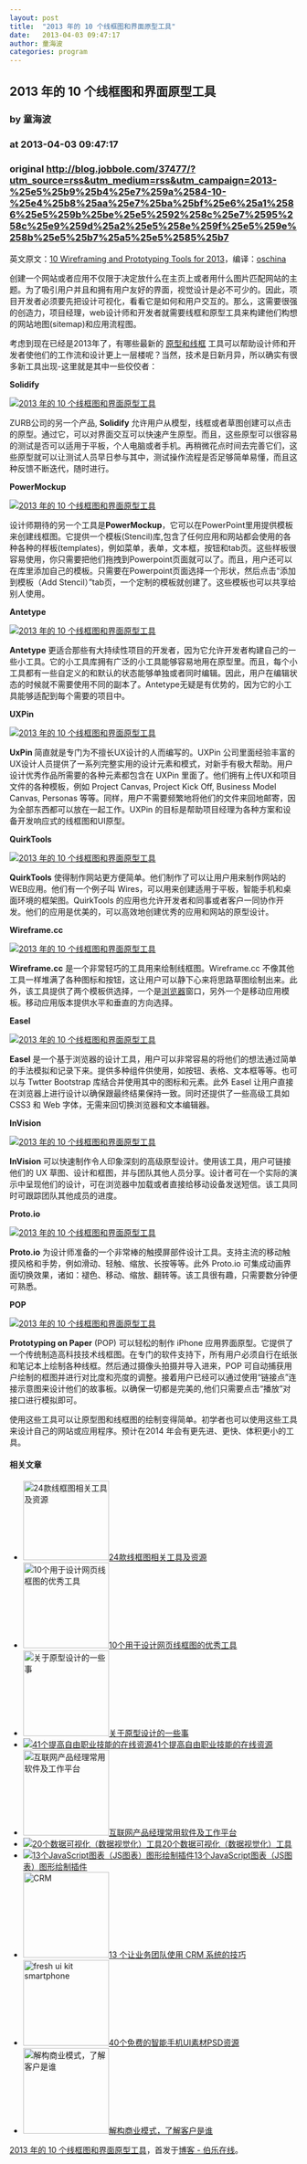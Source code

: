 ```yaml
---
layout: post
title:  "2013 年的 10 个线框图和界面原型工具"
date:   2013-04-03 09:47:17
author: 童海波
categories: program
---
```


## 2013 年的 10 个线框图和界面原型工具
### by 童海波
### at 2013-04-03 09:47:17
### original <http://blog.jobbole.com/37477/?utm_source=rss&utm_medium=rss&utm_campaign=2013-%25e5%25b9%25b4%25e7%259a%2584-10-%25e4%25b8%25aa%25e7%25ba%25bf%25e6%25a1%2586%25e5%259b%25be%25e5%2592%258c%25e7%2595%258c%25e9%259d%25a2%25e5%258e%259f%25e5%259e%258b%25e5%25b7%25a5%25e5%2585%25b7>

<p>英文原文：<a href="http://designmodo.com/wireframing-prototyping-tools/">10 Wireframing and Prototyping Tools for 2013</a>，编译：<a href="http://www.oschina.net/translate/wireframing-prototyping-tools">oschina</a></p>
<p>创建一个网站或者应用不仅限于决定放什么在主页上或者用什么图片匹配网站的主题。为了吸引用户并且和拥有用户友好的界面，视觉设计是必不可少的。因此，项目开发者必须要先把设计可视化，看看它是如何和用户交互的。那么，这需要很强的创造力，项目经理，web设计师和开发者就需要线框和原型工具来构建他们构想的网站地图(sitemap)和应用流程图。</p>
<p>考虑到现在已经是2013年了，有哪些最新的 <a href="http://designmodo.com/wireframing-prototyping-mockuping/" rel="nofollow">原型和线框</a> 工具可以帮助设计师和开发者使他们的工作流和设计更上一层楼呢？当然，技术是日新月异，所以确实有很多新工具出现-这里就是其中一些佼佼者：</p>
<p><strong>Solidify</strong></p>
<p><a href="http://blog.jobbole.com/wp-content/uploads/2013/04/11.jpg" rel="lightbox[37477]" title="2013 年的 10 个线框图和界面原型工具"><img title="2013 年的 10 个线框图和界面原型工具" src="http://blog.jobbole.com/wp-content/uploads/2013/04/11.jpg" alt="2013 年的 10 个线框图和界面原型工具"></a></p>
<p>ZURB公司的另一个产品, <strong>Solidify</strong> 允许用户从模型，线框或者草图创建可以点击的原型。通过它，可以对界面交互可以快速产生原型。而且，这些原型可以很容易的测试是否可以适用于平板，个人电脑或者手机。再稍微花点时间去完善它们，这些原型就可以让测试人员早日参与其中，测试操作流程是否足够简单易懂，而且这种反馈不断迭代，随时进行。</p>
<p><strong>PowerMockup</strong></p>
<p><a href="http://blog.jobbole.com/wp-content/uploads/2013/04/21.jpg" rel="lightbox[37477]" title="2013 年的 10 个线框图和界面原型工具"><img title="2013 年的 10 个线框图和界面原型工具" src="http://blog.jobbole.com/wp-content/uploads/2013/04/21.jpg" alt="2013 年的 10 个线框图和界面原型工具"></a></p>
<p>设计师期待的另一个工具是<strong>PowerMockup</strong>，它可以在PowerPoint里用提供模板来创建线框图。它提供一个模板(Stencil)库,包含了任何应用和网站都会使用的各种各种的样板(templates)，例如菜单，表单，文本框，按钮和tab页。这些样板很容易使用，你只需要把他们拖拽到Powerpoint页面就可以了。而且，用户还可以在库里添加自己的模板。只需要在Powerpoint页面选择一个形状，然后点击“添加到模板（Add Stencil）”tab页，一个定制的模板就创建了。这些模板也可以共享给别人使用。</p>
<p><strong>Antetype</strong></p>
<p><a href="http://blog.jobbole.com/wp-content/uploads/2013/04/3.jpg" rel="lightbox[37477]" title="2013 年的 10 个线框图和界面原型工具"><img title="2013 年的 10 个线框图和界面原型工具" src="http://blog.jobbole.com/wp-content/uploads/2013/04/3.jpg" alt="2013 年的 10 个线框图和界面原型工具"></a></p>
<p><strong>Antetype</strong> 更适合那些有大持续性项目的开发者，因为它允许开发者构建自己的一些小工具。它的小工具库拥有广泛的小工具能够容易地用在原型里。而且，每个小工具都有一些自定义的和默认的状态能够单独或者同时编辑。因此，用户在编辑状态的时候就不需要使用不同的副本了。Antetype无疑是有优势的，因为它的小工具能够适配到每个需要的项目中。</p>
<p><strong>UXPin</strong></p>
<p><a href="http://blog.jobbole.com/wp-content/uploads/2013/04/41.jpg" rel="lightbox[37477]" title="2013 年的 10 个线框图和界面原型工具"><img title="2013 年的 10 个线框图和界面原型工具" src="http://blog.jobbole.com/wp-content/uploads/2013/04/41.jpg" alt="2013 年的 10 个线框图和界面原型工具"></a></p>
<p><strong>UxPin</strong><strong> </strong>简直就是专门为不擅长UX设计的人而编写的。UXPin 公司里面经验丰富的UX设计人员提供了一系列完整实用的设计元素和模式，对新手有极大帮助。用户设计优秀作品所需要的各种元素都包含在 UXPin 里面了。他们拥有上传UX和项目文件的各种模板，例如 Project Canvas, Project Kick Off, Business Model Canvas, Personas 等等。同样，用户不需要频繁地将他们的文件来回地邮寄，因为全部东西都可以放在一起工作。UXPin 的目标是帮助项目经理为各种方案和设备开发响应式的线框图和UI原型。</p>
<p><strong>QuirkTools</strong></p>
<p><a href="http://blog.jobbole.com/wp-content/uploads/2013/04/51.jpg" rel="lightbox[37477]" title="2013 年的 10 个线框图和界面原型工具"><img title="2013 年的 10 个线框图和界面原型工具" src="http://blog.jobbole.com/wp-content/uploads/2013/04/51.jpg" alt="2013 年的 10 个线框图和界面原型工具"></a></p>
<p><strong>QuirkTools</strong> 使得制作网站更方便简单。他们制作了可以让用户用来制作网站的WEB应用。他们有一个例子叫 Wires，可以用来创建适用于平板，智能手机和桌面环境的框架图。QuirkTools 的应用也允许开发者和同事或者客户一同协作开发。他们的应用是优美的，可以高效地创建优秀的应用和网站的原型设计。</p>
<p><strong>Wireframe.cc</strong></p>
<p><a href="http://blog.jobbole.com/wp-content/uploads/2013/04/6.jpg" rel="lightbox[37477]" title="2013 年的 10 个线框图和界面原型工具"><img title="2013 年的 10 个线框图和界面原型工具" src="http://blog.jobbole.com/wp-content/uploads/2013/04/6.jpg" alt="2013 年的 10 个线框图和界面原型工具"></a></p>
<p><strong>Wireframe.cc</strong> 是一个非常轻巧的工具用来绘制线框图。Wireframe.cc 不像其他工具一样堆满了各种图标和按钮，这让用户可以静下心来将思路草图绘制出来。此外，该工具提供了两个模板供选择，一个是<span><a href="http://blog.jobbole.com/12749/" title="浏览器">浏览器</a></span>窗口，另外一个是移动应用模板。移动应用版本提供水平和垂直的方向选择。</p>
<p><strong>Easel</strong></p>
<p><a href="http://blog.jobbole.com/wp-content/uploads/2013/04/7.jpg" rel="lightbox[37477]" title="2013 年的 10 个线框图和界面原型工具"><img title="2013 年的 10 个线框图和界面原型工具" src="http://blog.jobbole.com/wp-content/uploads/2013/04/7.jpg" alt="2013 年的 10 个线框图和界面原型工具"></a></p>
<p><strong>Easel</strong> 是一个基于浏览器的设计工具，用户可以非常容易的将他们的想法通过简单的手法模拟和记录下来。提供多种组件供使用，如按钮、表格、文本框等等。也可以与 Twtter Bootstrap 库结合并使用其中的图标和元素。此外 Easel 让用户直接在浏览器上进行设计以确保跟最终结果保持一致。同时还提供了一些高级工具如 CSS3 和 Web 字体，无需来回切换浏览器和文本编辑器。</p>
<p><strong>InVision</strong></p>
<p><a href="http://blog.jobbole.com/wp-content/uploads/2013/04/8.jpg" rel="lightbox[37477]" title="2013 年的 10 个线框图和界面原型工具"><img title="2013 年的 10 个线框图和界面原型工具" src="http://blog.jobbole.com/wp-content/uploads/2013/04/8.jpg" alt="2013 年的 10 个线框图和界面原型工具"></a></p>
<p><strong>InVision</strong> 可以快速制作令人印象深刻的高级原型设计。使用该工具，用户可链接他们的 UX 草图、设计和框图，并与团队其他人员分享。设计者可在一个实际的演示中呈现他们的设计，可在浏览器中加载或者直接给移动设备发送短信。该工具同时可跟踪团队其他成员的进度。</p>
<p><strong>Proto.io</strong></p>
<p><a href="http://blog.jobbole.com/wp-content/uploads/2013/04/9.jpg" rel="lightbox[37477]" title="2013 年的 10 个线框图和界面原型工具"><img title="2013 年的 10 个线框图和界面原型工具" src="http://blog.jobbole.com/wp-content/uploads/2013/04/9.jpg" alt="2013 年的 10 个线框图和界面原型工具"></a></p>
<p><strong>Proto.io</strong> 为设计师准备的一个非常棒的触摸屏部件设计工具。支持主流的移动触摸风格和手势，例如滑动、轻触、缩放、长按等等。此外 Proto.io 可集成动画界面切换效果，诸如：褪色、移动、缩放、翻转等。该工具很有趣，只需要数分钟便可熟悉。</p>
<p><strong>POP</strong></p>
<p><a href="http://blog.jobbole.com/wp-content/uploads/2013/04/10.jpg" rel="lightbox[37477]" title="2013 年的 10 个线框图和界面原型工具"><img title="2013 年的 10 个线框图和界面原型工具" src="http://blog.jobbole.com/wp-content/uploads/2013/04/10.jpg" alt="2013 年的 10 个线框图和界面原型工具"></a></p>
<p><strong>Prototyping on Paper</strong> (POP) 可以轻松的制作 iPhone 应用界面原型。它提供了一个传统制造高科技技术线框图。在专门的软件支持下，所有用户必须自行在纸张和笔记本上绘制各种线框。然后通过摄像头拍摄并导入进来，POP 可自动捕获用户绘制的框图并进行对比度和亮度的调整。接着用户已经可以通过使用“链接点”连接示意图来设计他们的故事板。以确保一切都是完美的,他们只需要点击“播放”对接口进行模拟即可。</p>
<p>使用这些工具可以让原型图和线框图的绘制变得简单。初学者也可以使用这些工具来设计自己的网站或应用程序。预计在2014 年会有更先进、更快、体积更小的工具。</p>
<h4>相关文章</h4>
<ul>
<li><a href="http://blog.jobbole.com/5357/"><img width="150" height="139" src="http://blog.jobbole.com/wp-content/uploads/2011/11/Tools-and-Resources-for-Great-Wireframes24-150x139.jpg" alt="24款线框图相关工具及资源"></a><a href="http://blog.jobbole.com/5357/">24款线框图相关工具及资源 </a></li>
<li><a href="http://blog.jobbole.com/25946/"><img width="150" height="150" src="http://blog.jobbole.com/wp-content/uploads/2012/08/OmniGraffle-150x150.jpg" alt="10个用于设计网页线框图的优秀工具"></a><a href="http://blog.jobbole.com/25946/">10个用于设计网页线框图的优秀工具</a></li>
<li><a href="http://blog.jobbole.com/36408/"><img width="150" height="150" src="http://blog.jobbole.com/wp-content/uploads/2013/03/1362540338-150x150.jpg" alt="关于原型设计的一些事"></a><a href="http://blog.jobbole.com/36408/">关于原型设计的一些事</a></li>
<li><a href="http://blog.jobbole.com/1166/"><img src="http://blog.jobbole.com/wp-content/plugins/wordpress-23-related-posts-plugin/static/thumbs/26.jpg" alt="41个提高自由职业技能的在线资源"></a><a href="http://blog.jobbole.com/1166/">41个提高自由职业技能的在线资源</a></li>
<li><a href="http://blog.jobbole.com/24103/"><img width="150" height="150" src="http://blog.jobbole.com/wp-content/uploads/2012/07/Commonly-used-software-and-platform-of-the-Internet-product-manager1-150x150.gif" alt="互联网产品经理常用软件及工作平台"></a><a href="http://blog.jobbole.com/24103/">互联网产品经理常用软件及工作平台</a></li>
<li><a href="http://blog.jobbole.com/36507/"><img src="http://blog.jobbole.com/wp-content/uploads/2013/03/tool16-150x150.jpg" alt="20个数据可视化（数据视觉化）工具"></a><a href="http://blog.jobbole.com/36507/">20个数据可视化（数据视觉化）工具</a></li>
<li><a href="http://blog.jobbole.com/13671/"><img src="http://blog.jobbole.com/wp-content/uploads/2013/03/11-150x150.jpg" alt="13个JavaScript图表（JS图表）图形绘制插件 "></a><a href="http://blog.jobbole.com/13671/">13个JavaScript图表（JS图表）图形绘制插件 </a></li>
<li><a href="http://blog.jobbole.com/37313/"><img width="150" height="150" src="http://blog.jobbole.com/wp-content/uploads/2013/04/CRM-logo-150x150.jpg" alt="CRM"></a><a href="http://blog.jobbole.com/37313/">13 个让业务团队使用 CRM 系统的技巧</a></li>
<li><a href="http://blog.jobbole.com/29270/"><img width="150" height="150" src="http://blog.jobbole.com/wp-content/uploads/2012/10/preview-large-40freshuikitsmartphone-150x150.jpg" alt="fresh ui kit smartphone"></a><a href="http://blog.jobbole.com/29270/">40个免费的智能手机UI素材PSD资源</a></li>
<li><a href="http://blog.jobbole.com/20829/"><img width="150" height="150" src="http://blog.jobbole.com/wp-content/uploads/2012/05/Understand-who-the-customer-is-150x150.jpg" alt="解构商业模式，了解客户是谁"></a><a href="http://blog.jobbole.com/20829/">解构商业模式，了解客户是谁</a></li>
</ul>
<p><a href="http://blog.jobbole.com/37477/">2013 年的 10 个线框图和界面原型工具</a>，首发于<a href="http://blog.jobbole.com">博客 - 伯乐在线</a>。</p>
